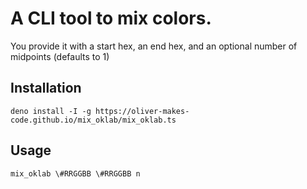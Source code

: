 # A CLI tool to mix colors.

You provide it with a start hex, an end hex, and an optional number of midpoints (defaults to 1)

## Installation

`deno install -I -g https://oliver-makes-code.github.io/mix_oklab/mix_oklab.ts`

## Usage

`mix_oklab \#RRGGBB \#RRGGBB n`
